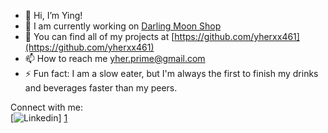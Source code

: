 - 👋 Hi, I’m Ying!
- 🚧 I am currently working on [Darling Moon Shop](https://github.com/yherxx461/darling-moon-shop)
- 💼 You can find all of my projects at [https://github.com/yherxx461](https://github.com/yherxx461)
- 📫 How to reach me [yher.prime@gmail.com](yher.prime@gmail.com)
- ⚡ Fun fact: I am a slow eater, but I'm always the first to finish my drinks and beverages faster than my peers.

Connect with me: 
<br></b>
[![Linkedin](https://github.com/yherxx461/yherxx461/assets/138348609/9f99b495-f309-48d8-a9c3-3093ee4d92b7)]
[1]

[1]: https://www.linkedin.com/in/herxx461/
<!---
yherxx461/yherxx461 is a ✨ special ✨ repository because its `README.md` (this file) appears on your GitHub profile.
You can click the Preview link to take a look at your changes.
--->
